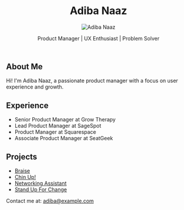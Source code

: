 <!DOCTYPE html>
<html lang="en">
<head>
  <meta charset="UTF-8">
  <meta name="viewport" content="width=device-width, initial-scale=1.0">
  <title>Adiba Naaz | Product Manager</title>
  <link rel="stylesheet" href="style.css">
</head>
<body>
  <header>
    <h1>Adiba Naaz</h1>
     <img src="images/profile.jpg" alt="Adiba Naaz">
    <p>Product Manager | UX Enthusiast | Problem Solver</p>
  </header>

  <section id="about">
    <h2>About Me</h2>
    <p>Hi! I'm Adiba Naaz, a passionate product manager with a focus on user experience and growth.</p>
  </section>

  <section id="experience">
    <h2>Experience</h2>
    <ul>
      <li>Senior Product Manager at Grow Therapy</li>
      <li>Lead Product Manager at SageSpot</li>
      <li>Product Manager at Squarespace</li>
      <li>Associate Product Manager at SeatGeek</li>
    </ul>
  </section>

  <section id="projects">
    <h2>Projects</h2>
    <ul>
      <li><a href="#">Braise</a></li>
      <li><a href="#">Chin Up!</a></li>
      <li><a href="#">Networking Assistant</a></li>
      <li><a href="#">Stand Up For Change</a></li>
    </ul>
  </section>

  <footer>
    <p>Contact me at: <a href="mailto:adiba@example.com">adiba@example.com</a></p>
  </footer>
</body>
</html>
